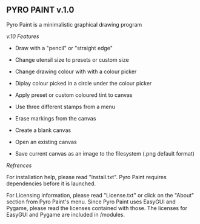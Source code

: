 PYRO PAINT v.1.0
---

Pyro Paint is a minimalistic graphical drawing program

*v.10 Features*

- Draw with a "pencil" or "straight edge"

- Change utensil size to presets or custom size

- Change drawing colour with with a colour picker

- Diplay colour picked in a circle under the colour picker

- Apply preset or custom coloured tint to canvas

- Use three different stamps from a menu

- Erase markings from the canvas

- Create a blank canvas

- Open an existing canvas

- Save current canvas as an image to the filesystem (.png default format)

*Refrences*

For installation help, please read "Install.txt". Pyro Paint requires dependencies before it is launched.

For Licensing information, please read "License.txt" or click on the "About" section from Pyro Paint's menu. Since Pyro Paint uses EasyGUI and Pygame, please read the licenses contained with those. The licenses for EasyGUI and Pygame are included in /modules.
